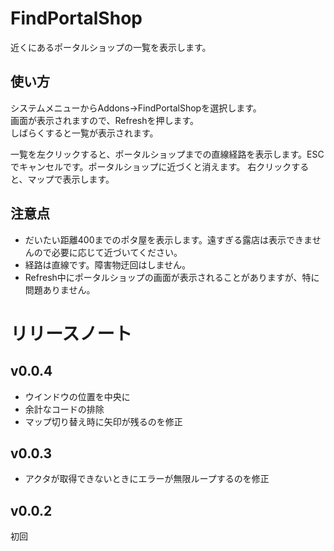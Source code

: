 # FindPortalShop
近くにあるポータルショップの一覧を表示します。

## 使い方
システムメニューからAddons→FindPortalShopを選択します。  
画面が表示されますので、Refreshを押します。  
しばらくすると一覧が表示されます。  
  
一覧を左クリックすると、ポータルショップまでの直線経路を表示します。ESCでキャンセルです。ポータルショップに近づくと消えます。
右クリックすると、マップで表示します。  

## 注意点
* だいたい距離400までのポタ屋を表示します。遠すぎる露店は表示できませんので必要に応じて近づいてください。
* 経路は直線です。障害物迂回はしません。
* Refresh中にポータルショップの画面が表示されることがありますが、特に問題ありません。

# リリースノート
## v0.0.4
* ウインドウの位置を中央に
* 余計なコードの排除
* マップ切り替え時に矢印が残るのを修正
## v0.0.3
* アクタが取得できないときにエラーが無限ループするのを修正
## v0.0.2
初回
